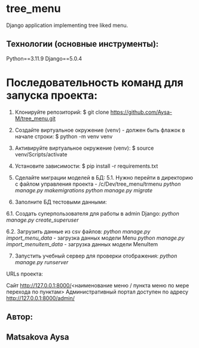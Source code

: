 # tree_menu
Django application implementing tree liked menu.

## Технологии (основные инструменты): ##
Python==3.11.9
Django==5.0.4

# Последовательность команд для запуска проекта:

1. Клонируйте репозиторий: $ git clone https://github.com/Aysa-M/tree_menu.git

2. Создайте виртуальное окружение (venv) - должен быть флажок в начале строки: $ python -m venv venv

3. Активируйте виртуальное окружение (venv): $ source venv/Scripts/activate

4. Установите зависимости: $ pip install -r requirements.txt

5. Сделайте миграции моделей в БД:
5.1. Нужно перейти в директорию с файлом управления проекта - /c/Dev/tree_menu/trmenu
*python manage.py makemigrations*
*python manage.py migrate*

6. Заполните БД тестовыми данными:

6.1. Создать суперпользователя для работы в admin Django:
*python manage.py create_superuser*

6.2. Загрузить данные из csv файлов:
*python manage.py import_menu_data* - загрузка данных модели Menu
*python manage.py import_menuitem_data* - загрузка данных модели MenuItem

7. Запустить учебный сервер для проверки отображения:
*python manage.py runserver*

URLs проекта:

Сайт http://127.0.0.1:8000/<наименование меню / пункта меню по мере перехода по пунктам>
Административный портал доступен по адресу http://127.0.0.1:8000/admin/

## Автор:
## Matsakova Aysa